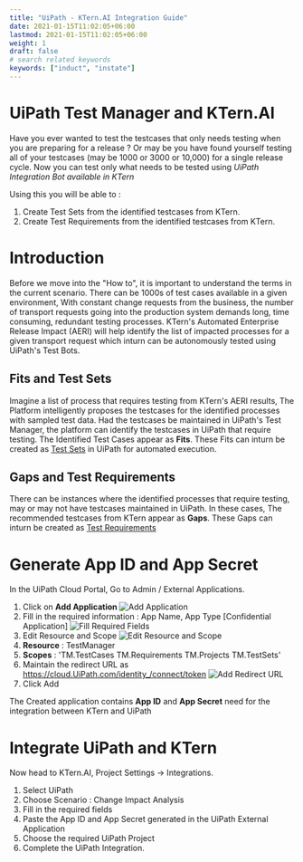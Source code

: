 ```yaml
---
title: "UiPath - KTern.AI Integration Guide"
date: 2021-01-15T11:02:05+06:00
lastmod: 2021-01-15T11:02:05+06:00
weight: 1
draft: false
# search related keywords
keywords: ["induct", "instate"]
---
```



# UiPath Test Manager and KTern.AI

Have you ever wanted to test the testcases that only needs testing when you are preparing for a release ? Or may be you have found yourself testing all of your testcases (may be 1000 or 3000 or 10,000) for a single release cycle. Now you can test only what needs to be tested using _UiPath Integration Bot available in KTern_

Using this you will be able to :

1. Create Test Sets from the identified testcases from KTern.
2. Create Test Requirements from the identified testcases from KTern.

# Introduction

Before we move into the "How to", it is important to understand the terms in the current scenario. There can be 1000s of test cases available in a given environment, With constant change requests from the business, the number of transport requests going into the production system demands long, time consuming, redundant testing processes. KTern's Automated Enterprise Release Impact (AERI) will help identify the list of impacted processes for a given transport request which inturn can be autonomously tested using UiPath's Test Bots.

## Fits and Test Sets

Imagine a list of process that requires testing from KTern's AERI results, The Platform intelligently proposes the testcases for the identified processes with sampled test data. Had the testcases be maintained in UiPath's Test Manager, the platform can identify the testcases in UiPath that require testing. The Identified Test Cases appear as **Fits**. These Fits can inturn be created as [Test Sets](https://docs.UiPath.com/orchestrator/lang-ru/docs/test-sets) in UiPath for automated execution.

## Gaps and Test Requirements

There can be instances where the identified processes that require testing, may or may not have testcases maintained in UiPath. In these cases, The recommended testcases from KTern appear as **Gaps**. These Gaps can inturn be created as [Test Requirements](https://docs.UiPath.com/test-suite/docs/requirements)


# Generate App ID and App Secret

In the UiPath Cloud Portal, Go to Admin / External Applications.

1. Click on **Add Application**
   ![Add Application](https://storage.googleapis.com/ktern-public-files/product-documentation/aeri%201.1%20.png 'Add Application')
2. Fill in the required information : App Name, App Type [Confidential Application]
   ![Fill Required Fields](https://storage.googleapis.com/ktern-public-files/product-documentation/aeri%201.2.png 'Fill Required Fields')
3. Edit Resource and Scope
   ![Edit Resource and Scope](https://storage.googleapis.com/ktern-public-files/product-documentation/aeri%201.3.png 'Edit Resource and Scope')
4. **Resource** : TestManager
5. **Scopes** : 'TM.TestCases TM.Requirements TM.Projects TM.TestSets'
6. Maintain the redirect URL as https://cloud.UiPath.com/identity_/connect/token
   ![Add Redirect URL](https://storage.googleapis.com/ktern-public-files/product-documentation/aeri%201.4.png 'Add Redirect URL')
7. Click Add

The Created application contains **App ID** and **App Secret** need for the integration between KTern and UiPath

# Integrate UiPath and KTern

Now head to KTern.AI, Project Settings -> Integrations.

1. Select UiPath
2. Choose Scenario : Change Impact Analysis
3. Fill in the required fields
4. Paste the App ID and App Secret generated in the UiPath External Application
5. Choose the required UiPath Project
6. Complete the UiPath Integration.
